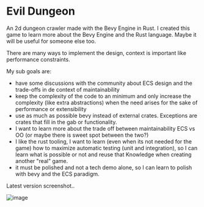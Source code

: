 # Evil Dungeon

An 2d dungeon crawler made with the Bevy Engine in Rust.
I created this game to learn more about the Bevy Engine and the Rust language. Maybe it will be useful for someone else too.

There are many ways to implement the design, context is important like performance constraints.

My sub goals are:
- have some discussions with the community about ECS design and the trade-offs in de context of maintainability
- keep the complexity of the code to an minimum and only increase the complexity (like extra abstractions) when the need arises for the sake of performance or extensibility
- use as much as possible bevy instead of external crates. Exceptions are crates that fill in the gab or functionality. 
- I want to learn more about the trade off between maintainability ECS vs OO (or maybe there is sweet spot between the two?)
- I like the rust tooling, I want to learn (even when its not needed for the game) how to maximize automatic testing (unit and integration), so I can learn what is possible or not and reuse that Knowledge when creating another "real" game.
- it must be polished and not a tech demo alone, so I can learn to polish with bevy and the ECS paradigm.

Latest version screenshot..


![image](https://github.com/Retrodad0001/evil_dungeon/assets/9283221/30428583-2784-404e-8572-780220d91ecb)

